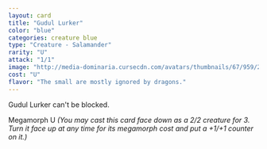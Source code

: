 ```yaml
---
layout: card
title: "Gudul Lurker"
color: "blue"
categories: creature blue
type: "Creature - Salamander"
rarity: "U"
attack: "1/1"
image: "http://media-dominaria.cursecdn.com/avatars/thumbnails/67/959/200/283/635610607038373985.png"
cost: "U"
flavor: "The small are mostly ignored by dragons."
---
```


Gudul Lurker can't be blocked.

Megamorph <span class="tip mana-icon mana-blue" title="1 Blue Mana">U</span> <em>(You may cast this card face down as a 2/2 creature for <span class="tip mana-icon mana-colorless-03" title="3 Colorless Mana">3</span>. Turn it face up at any time for its megamorph cost and put a +1/+1 counter on it.)</em>
